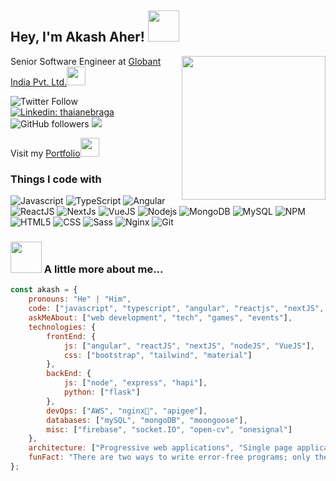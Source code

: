 <h2>Hey, I'm Akash Aher! <img src="https://media.giphy.com/media/12oufCB0MyZ1Go/giphy.gif" width="50"></h2>
<img align='right' src="https://media.giphy.com/media/M9gbBd9nbDrOTu1Mqx/giphy.gif" width="230">
<p>Senior Software Engineer at <a href="http://www.globant.com">Globant India Pvt. Ltd.</a><img src="https://media.giphy.com/media/WUlplcMpOCEmTGBtBW/giphy.gif" width="30"></p>

![Twitter Follow](https://img.shields.io/twitter/follow/iamakashaher?label=Follow)
[![Linkedin: thaianebraga](https://img.shields.io/badge/-akash-blue?style=flat-square&logo=Linkedin&logoColor=white&link=https://www.linkedin.com/in/iamakashaher/)](https://www.linkedin.com/in/iamakashaher/)
![GitHub followers](https://img.shields.io/github/followers/iamakashaher?label=Follow&style=social)
![](https://komarev.com/ghpvc/?username=iamakashaher)

<p>Visit my <a href="http://www.akashaher.com">Portfolio</a><img src="https://giphy.com/embed/y0NFayaBeiWEU" width="30"></p>

<h3>Things I code with</h3>
<p>
  <img alt="Javascript" src="https://img.shields.io/badge/-javascript-F7B93E?style=for-the-badge&logo=javascript&logoColor=white" />
  <img alt="TypeScript" src="https://img.shields.io/badge/-TypeScript-007ACC?style=for-the-badge&logo=typescript&logoColor=white" />
  <img alt="Angular" src="https://img.shields.io/badge/-Angular-DD0031?style=for-the-badge&logo=angular&logoColor=white" />
  <img alt="ReactJS" src="https://img.shields.io/badge/-React-61dafb?style=for-the-badge&logo=react&logoColor=black" />
  <img alt="NextJs" src="https://img.shields.io/badge/next.js-000000?style=for-the-badge&logo=nextdotjs&logoColor=white" />
  <img alt="VueJS" src="https://img.shields.io/badge/vue.js-42b883?style=for-the-badge&logo=vuedotjs&logoColor=white" />
  <img alt="Nodejs" src="https://img.shields.io/badge/-Nodejs-43853d?style=for-the-badge&logo=Node.js&logoColor=white" />
  <img alt="MongoDB" src="https://img.shields.io/badge/-MongoDB-13aa52?style=for-the-badge&logo=mongodb&logoColor=white" />
  <img alt="MySQL" src="https://img.shields.io/badge/-mysql-43853d?style=for-the-badge&logo=mysql&logoColor=white" />
  <img alt="NPM" src="https://img.shields.io/badge/-NPM-CB3837?style=for-the-badge&logo=npm&logoColor=white" />
  <img alt="HTML5" src="https://img.shields.io/badge/-HTML5-E34F26?style=for-the-badge&logo=html5&logoColor=white" />
  <img alt="CSS" src="https://img.shields.io/badge/-CSS3-E34F26?style=for-the-badge&logo=css3&logoColor=white" />
  <img alt="Sass" src="https://img.shields.io/badge/-Sass-CC6699?style=for-the-badge&logo=sass&logoColor=white" />
  <img alt="Nginx" src="https://img.shields.io/badge/-Nginx-DD0031?style=for-the-badge&logo=nginx&logoColor=white" />
  <img alt="Git" src="https://img.shields.io/badge/-Git-F05032?style=for-the-badge&logo=git&logoColor=white" />
</p>

### <img src="https://media.giphy.com/media/VgCDAzcKvsR6OM0uWg/giphy.gif" width="50"> A little more about me...  

```javascript
const akash = {
    pronouns: "He" | "Him",
    code: ["javascript", "typescript", "angular", "reactjs", "nextJS", "nodeJS", "VueJS"],
    askMeAbout: ["web development", "tech", "games", "events"],
    technologies: {
        frontEnd: {
            js: ["angular", "reactJS", "nextJS", "nodeJS", "VueJS"],
            css: ["bootstrap", "tailwind", "material"]
        },
        backEnd: {
            js: ["node", "express", "hapi"],
            python: ["flask"]
        },
        devOps: ["AWS", "nginx🐳", "apigee"],
        databases: ["mySQL", "mongoDB", "moongoose"],
        misc: ["firebase", "socket.IO", "open-cv", "onesignal"]
    },
    architecture: ["Progressive web applications", "Single page applications"],
    funFact: "There are two ways to write error-free programs; only the third one works"
};
```
